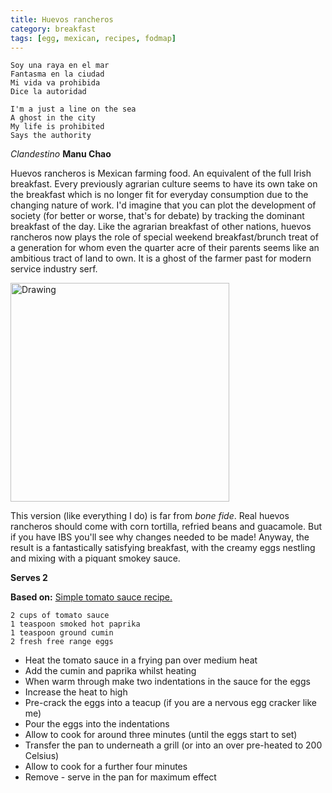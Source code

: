 ```yaml
---
title: Huevos rancheros 
category: breakfast
tags: [egg, mexican, recipes, fodmap]
---
```


	Soy una raya en el mar
	Fantasma en la ciudad
	Mi vida va prohibida
	Dice la autoridad

	I'm a just a line on the sea
	A ghost in the city
	My life is prohibited
	Says the authority

*Clandestino* **Manu Chao**

Huevos rancheros is Mexican farming food. An equivalent of the full Irish breakfast. Every previously agrarian culture seems to have its own take on the breakfast which is no longer fit for everyday consumption due to the changing nature of work. I'd imagine that you can plot the development of society (for better or worse, that's for debate) by tracking the dominant breakfast of the day. Like the agrarian breakfast of other nations, huevos rancheros now plays the role of special weekend breakfast/brunch treat of a generation for whom even the quarter acre of their parents seems like an ambitious tract of land to own. It is a ghost of the farmer past for modern service industry serf.

<img src="http://fodblog.github.io/assets/pictures/rancheros.jpg" alt="Drawing" style="width: 350px;"/>

This version (like everything I do) is far from *bone fide*. Real huevos rancheros should come with corn tortilla, refried beans and guacamole. But if you have IBS you'll see why changes needed to be made! Anyway, the result is a fantastically satisfying breakfast, with the creamy eggs nestling and mixing with a piquant smokey sauce.

**Serves 2**

**Based on:** [Simple tomato sauce recipe.](https://fodblog.github.io/2017/basic_tomato_sauce/)

	2 cups of tomato sauce 
	1 teaspoon smoked hot paprika
	1 teaspoon ground cumin
	2 fresh free range eggs
	
* Heat the tomato sauce in a frying pan over medium heat
* Add the cumin and paprika whilst heating
* When warm through make two indentations in the sauce for the eggs
* Increase the heat to high
* Pre-crack the eggs into a teacup (if you are a nervous egg cracker like me)
* Pour the eggs into the indentations
* Allow to cook for around three minutes (until the eggs start to set)
* Transfer the pan to underneath a grill (or into an over pre-heated to 200 Celsius)
* Allow to cook for a further four minutes
* Remove - serve in the pan for maximum effect
